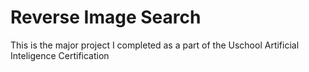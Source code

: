 # Reverse Image Search
 This is the major project I completed as a part of the Uschool Artificial Inteligence Certification
